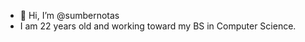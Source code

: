 - 👋 Hi, I’m @sumbernotas
-  I am 22 years old and working toward my BS in Computer Science. 

<!---
sumbernotas/sumbernotas is a ✨ special ✨ repository because its `README.md` (this file) appears on your GitHub profile.
You can click the Preview link to take a look at your changes.
--->
